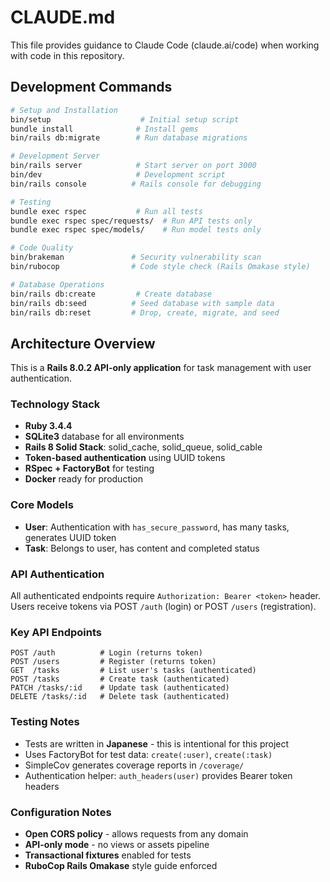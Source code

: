 # CLAUDE.md

This file provides guidance to Claude Code (claude.ai/code) when working with code in this repository.

## Development Commands

```bash
# Setup and Installation
bin/setup                    # Initial setup script
bundle install              # Install gems
bin/rails db:migrate        # Run database migrations

# Development Server
bin/rails server            # Start server on port 3000
bin/dev                     # Development script
bin/rails console          # Rails console for debugging

# Testing
bundle exec rspec           # Run all tests
bundle exec rspec spec/requests/  # Run API tests only
bundle exec rspec spec/models/    # Run model tests only

# Code Quality
bin/brakeman               # Security vulnerability scan
bin/rubocop                # Code style check (Rails Omakase style)

# Database Operations
bin/rails db:create         # Create database
bin/rails db:seed          # Seed database with sample data
bin/rails db:reset         # Drop, create, migrate, and seed
```

## Architecture Overview

This is a **Rails 8.0.2 API-only application** for task management with user authentication.

### Technology Stack
- **Ruby 3.4.4** 
- **SQLite3** database for all environments
- **Rails 8 Solid Stack**: solid_cache, solid_queue, solid_cable
- **Token-based authentication** using UUID tokens
- **RSpec + FactoryBot** for testing
- **Docker** ready for production

### Core Models
- **User**: Authentication with `has_secure_password`, has many tasks, generates UUID token
- **Task**: Belongs to user, has content and completed status

### API Authentication
All authenticated endpoints require `Authorization: Bearer <token>` header. Users receive tokens via POST `/auth` (login) or POST `/users` (registration).

### Key API Endpoints
```
POST /auth          # Login (returns token)
POST /users         # Register (returns token)
GET  /tasks         # List user's tasks (authenticated)
POST /tasks         # Create task (authenticated)
PATCH /tasks/:id    # Update task (authenticated)
DELETE /tasks/:id   # Delete task (authenticated)
```

### Testing Notes
- Tests are written in **Japanese** - this is intentional for this project
- Uses FactoryBot for test data: `create(:user)`, `create(:task)`
- SimpleCov generates coverage reports in `/coverage/`
- Authentication helper: `auth_headers(user)` provides Bearer token headers

### Configuration Notes
- **Open CORS policy** - allows requests from any domain
- **API-only mode** - no views or assets pipeline
- **Transactional fixtures** enabled for tests
- **RuboCop Rails Omakase** style guide enforced